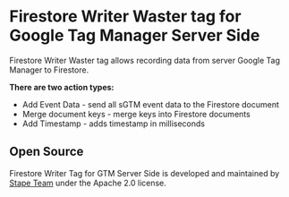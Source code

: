 # Firestore Writer Waster tag for Google Tag Manager Server Side

Firestore Writer Waster tag allows recording data from server Google Tag Manager to Firestore.

**There are two action types:**

- Add Event Data - send all sGTM event data to the Firestore document
- Merge document keys - merge keys into Firestore documents
- Add Timestamp - adds timestamp in milliseconds

## Open Source

Firestore Writer Tag for GTM Server Side is developed and maintained by [Stape Team](https://stape.io/) under the Apache 2.0 license.
